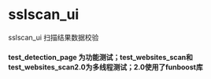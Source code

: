 # sslscan_ui
sslscan_ui 扫描结果数据校验

#### test_detection_page 为功能测试；test_websites_scan和test_websites_scan2.0为多线程测试；2.0使用了funboost库
